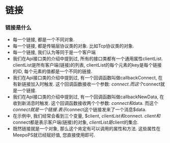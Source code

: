 # 链接

### 链接是什么
- 每一个链接, 都是一个不同对象. 
- 每一个链接, 都是传输层协议类的对象. 比如Tcp协议类的对象.
- 每一个链接, 我们认为等同于是一个客户端
- 我们在Api接口类的介绍中提到过, 所有的接口类都有一个通用属性clientList. clientList是所有客户端(链接)的列表, clientList的每个元素的key是每个链接的ID, 每个元素的值都是一个不同的链接.
- 我们在Api接口类的介绍中提到过, 有一个回调函数叫做callbackConnect, 在有新链接加入时触发. 这个回调函数接收一个参数: $connect. 而这个$connect就是一个链接.
- 我们在Api接口类的介绍中提到过, 有一个回调函数叫做callbackNewData, 在收到新消息时触发. 这个回调函数接收两个个参数: $connect和$data. 而这个$connect就是一个链接. 表示$connect这个链接发来了一个消息$data.
- 在示例中, 我们经常会看到三个变量, $client, $clientList和$connect. $client和$connect都是表示客户端(链接)的对象, $clientList是$client的集合.
- 既然链接就是一个对象, 那么这个肯定有可以调用的属性和方法. 这些属性在MeepoPS就已经赋好值, 您直接使用即可.
